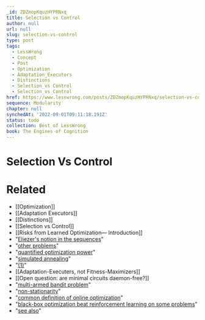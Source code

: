 ```yaml
---
_id: ZDZmopKquzHYPRNxq
title: Selection vs Control
author: null
url: null
slug: selection-vs-control
type: post
tags:
  - LessWrong
  - Concept
  - Post
  - Optimization
  - Adaptation_Executors
  - Distinctions
  - Selection_vs Control
  - Selection_vs_Control
href: https://www.lesswrong.com/posts/ZDZmopKquzHYPRNxq/selection-vs-control
sequence: Modularity
chapter: null
synchedAt: '2022-09-01T09:11:18.191Z'
status: todo
collection: Best of LessWrong
book: The Engines of Cognition
---
```


# Selection Vs Control


# Related

- [[Optimization]]
- [[Adaptation Executors]]
- [[Distinctions]]
- [[Selection vs Control]]
- [[Risks from Learned Optimization— Introduction]]
- "[Eliezer's notion in the sequences](https://www.lesswrong.com/posts/Q4hLMDrFd8fbteeZ8/measuring-optimization-power)"
- "[other problems](https://www.lesswrong.com/posts/iJNK7rE5jphMSJJCa/thoughts-and-problems-with-eliezer-s-measure-of-optimization)"
- "[quantified optimization power](https://www.lesswrong.com/posts/Q4hLMDrFd8fbteeZ8/measuring-optimization-power)"
- "[simulated annealing](https://en.wikipedia.org/wiki/Simulated_annealing)"
- "[(1)](https://intelligence.org/learned-optimization#bibliography)"
- [[Adaptation-Executers, not Fitness-Maximizers]]
- [[Open question: are minimal circuits daemon-free?]]
- "[multi-armed bandit problem](https://en.wikipedia.org/wiki/Multi-armed_bandit)"
- "[non-stationarity](https://en.wikipedia.org/wiki/Stationary_process)"
- "[common definition of online optimization](https://en.wikipedia.org/wiki/Online_optimization)"
- "[black-box optimization beat reinforcement learning on some problems](https://arxiv.org/abs/1703.03864)"
- "[see also](https://arxiv.org/abs/1712.06567)"